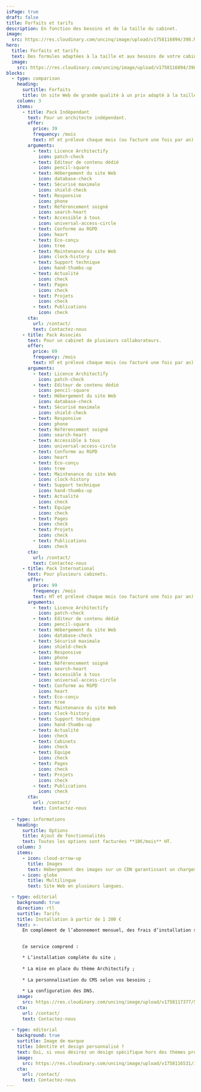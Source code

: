 ```yaml
---
isPage: true
draft: false
title: Forfaits et tarifs
description: En fonction des besoins et de la taille du cabinet.
image:
  src: https://res.cloudinary.com/uncinq/image/upload/v1758116894/398.Make-It-Rain_cad0hn.svg
hero:
  title: Forfaits et tarifs
  text: Des formules adaptées à la taille et aux besoins de votre cabinet, avec une tarification claire et transparente.
  image:
    src: https://res.cloudinary.com/uncinq/image/upload/v1758116894/398.Make-It-Rain_cad0hn.svg
blocks:
  - type: comparison
    heading:
      surtitle: Forfaits 
      title: Un site Web de grande qualité à un prix adapté à la taille de votre cabinet
    column: 3
    items:
      - title: Pack Indépendant
        text: Pour un architecte indépendant.
        offer:
          price: 39
          frequency: /mois
          text: HT et prélevé chaque mois (ou facturé une fois par an)
        arguments:
          - text: Licence Architectify
            icon: patch-check
          - text: Editeur de contenu dédié
            icon: pencil-square
          - text: Hébergement du site Web
            icon: database-check
          - text: Sécurisé maximale
            icon: shield-check
          - text: Responsive
            icon: phone
          - text: Référencement soigné
            icon: search-heart
          - text: Accessible à tous
            icon: universal-access-circle
          - text: Conforme au RGPD
            icon: heart
          - text: Eco-conçu
            icon: tree
          - text: Maintenance du site Web
            icon: clock-history
          - text: Support technique
            icon: hand-thumbs-up
          - text: Actualité
            icon: check
          - text: Pages
            icon: check
          - text: Projets
            icon: check
          - text: Publications
            icon: check
        cta:
          url: /contact/
          text: Contactez-nous
      - title: Pack Associés
        text: Pour un cabinet de plusieurs collaborateurs.
        offer:
          price: 69
          frequency: /mois
          text: HT et prélevé chaque mois (ou facturé une fois par an)
        arguments:
          - text: Licence Architectify
            icon: patch-check
          - text: Editeur de contenu dédié
            icon: pencil-square
          - text: Hébergement du site Web
            icon: database-check
          - text: Sécurisé maximale
            icon: shield-check
          - text: Responsive
            icon: phone
          - text: Référencement soigné
            icon: search-heart
          - text: Accessible à tous
            icon: universal-access-circle
          - text: Conforme au RGPD
            icon: heart
          - text: Eco-conçu
            icon: tree
          - text: Maintenance du site Web
            icon: clock-history
          - text: Support technique
            icon: hand-thumbs-up
          - text: Actualité
            icon: check
          - text: Equipe
            icon: check
          - text: Pages
            icon: check
          - text: Projets
            icon: check
          - text: Publications
            icon: check
        cta:
          url: /contact/
          text: Contactez-nous
      - title: Pack International
        text: Pour plusieurs cabinets.
        offer:
          price: 99
          frequency: /mois
          text: HT et prélevé chaque mois (ou facturé une fois par an)
        arguments:
          - text: Licence Architectify
            icon: patch-check
          - text: Editeur de contenu dédié
            icon: pencil-square
          - text: Hébergement du site Web
            icon: database-check
          - text: Sécurisé maximale
            icon: shield-check
          - text: Responsive
            icon: phone
          - text: Référencement soigné
            icon: search-heart
          - text: Accessible à tous
            icon: universal-access-circle
          - text: Conforme au RGPD
            icon: heart
          - text: Eco-conçu
            icon: tree
          - text: Maintenance du site Web
            icon: clock-history
          - text: Support technique
            icon: hand-thumbs-up
          - text: Actualité
            icon: check
          - text: Cabinets
            icon: check
          - text: Equipe
            icon: check
          - text: Pages
            icon: check
          - text: Projets
            icon: check
          - text: Publications
            icon: check
        cta:
          url: /contact/
          text: Contactez-nous
        
  - type: informations
    heading:
      surtitle: Options
      title: Ajout de fonctionnalités
      text: Toutes les options sont facturées **10€/mois** HT.
    column: 3
    items:
      - icon: cloud-arrow-up
        title: Images
        text: Hébergement des images sur un CDN garantissant un chargement ultra-rapide et un espace de stockage considérablement étendu.
      - icon: globe
        title: Multilingue
        text: Site Web en plusieurs langues.

  - type: editorial
    background: true
    direction: rtl
    surtitle: Tarifs
    title: Installation à partir de 1 200 €
    text: >-
      En complément de l’abonnement mensuel, des frais d’installation sont nécessaire pour mettre votre site en place dans les meilleures conditions.

      
      Ce service comprend :

      * L’installation complète du site ;
      
      * La mise en place du thème Architectify ;
      
      * La personnalisation du CMS selon vos besoins ;
      
      * La configuration des DNS.
    image:
      src: https://res.cloudinary.com/uncinq/image/upload/v1758117377/541.Meditation-Moment_eu5c1h.svg
    cta:
      url: /contact/
      text: Contactez-nous
  
  - type: editorial
    background: true
    surtitle: Image de marque
    title: Identité et design personnalisé ?
    text: Oui, si vous désirez un design spécifique hors des thèmes proposés gratuitement, notre graphiste pourra dans ce cas intervenir pour réaliser les maquettes. Ceci engendrera un coût supplémentaire au démarage variable en fonction de vos besoins.
    image:
      src: https://res.cloudinary.com/uncinq/image/upload/v1758116531/166.Painting_bvgs0f.svg
    cta:
      url: /contact/
      text: Contactez-nous
---
```

